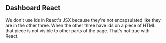 ## Dashboard React

We don't use ids in React's JSX because they're not encapsulated like they are in the other three. When the other three have ids on a piece of HTML that piece is not visible to other parts of the page. That's not true with React.